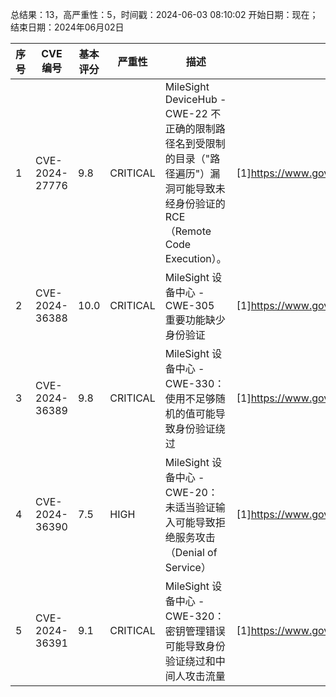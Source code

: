 总结果：13，高严重性：5，时间戳：2024-06-03 08:10:02
开始日期：现在；结束日期：2024年06月02日

| 序号 | CVE 编号 | 基本评分 | 严重性 | 描述 | 参考文献 |
|-----|--------|------------|----------|-------------|------------|
| 1 | CVE-2024-27776 | 9.8  | CRITICAL | MileSight DeviceHub - CWE-22 不正确的限制路径名到受限制的目录（"路径遍历"）漏洞可能导致未经身份验证的RCE（Remote Code Execution）。 | [1]https://www.gov.il/en/Departments/faq/cve_advisories |
| 2 | CVE-2024-36388 | 10.0  | CRITICAL | MileSight 设备中心 - CWE-305 重要功能缺少身份验证 | [1]https://www.gov.il/en/Departments/faq/cve_advisories |
| 3 | CVE-2024-36389 | 9.8  | CRITICAL | MileSight 设备中心 - CWE-330：使用不足够随机的值可能导致身份验证绕过 | [1]https://www.gov.il/en/Departments/faq/cve_advisories |
| 4 | CVE-2024-36390 | 7.5  | HIGH | MileSight 设备中心 - CWE-20：未适当验证输入可能导致拒绝服务攻击（Denial of Service） | [1]https://www.gov.il/en/Departments/faq/cve_advisories |
| 5 | CVE-2024-36391 | 9.1  | CRITICAL | MileSight 设备中心 - CWE-320：密钥管理错误可能导致身份验证绕过和中间人攻击流量 | [1]https://www.gov.il/en/Departments/faq/cve_advisories |